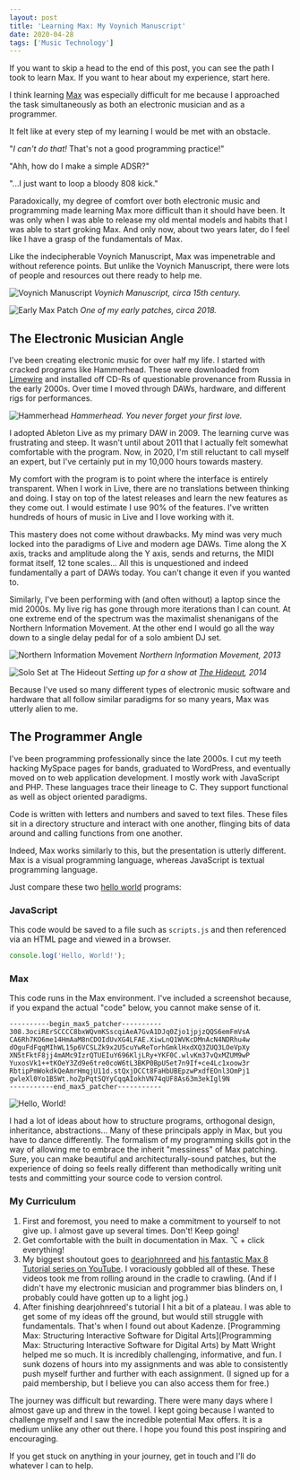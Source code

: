 ```yaml
---
layout: post
title: 'Learning Max: My Voynich Manuscript'
date: 2020-04-28
tags: ['Music Technology']
---
```

If you want to skip a head to the end of this post, you can see the path I took to learn Max. If you want to hear about my experience, start here.
<!--x-->

I think learning [Max](https://cycling74.com) was especially difficult for me because I approached the task simultaneously as both an electronic musician and as a programmer.

It felt like at every step of my learning I would be met with an obstacle.

"*I can't do that!* That's not a good programming practice!"

"Ahh, how do I make a simple ADSR?"

"...I just want to loop a bloody 808 kick."

Paradoxically, my degree of comfort over both electronic music and programming made learning Max more difficult than it should have been. It was only when I was able to release my old mental models and habits that I was able to start groking Max. And only now, about two years later, do I feel like I have a grasp of the fundamentals of Max.

Like the indecipherable Voynich Manuscript, Max was impenetrable and without reference points. But unlike the Voynich Manuscript, there were lots of people and resources out there ready to help me.

![Voynich Manuscript](/assets/images/voynich-manuscript.jpg)
*Voynich Manuscript, circa 15th century.*

![Early Max Patch](/assets/images/nsequencer.png)
*One of my early patches, circa 2018.*

## The Electronic Musician Angle

I've been creating electronic music for over half my life. I started with cracked programs like Hammerhead. These were downloaded from [Limewire](https://en.wikipedia.org/wiki/LimeWire) and installed off CD-Rs of questionable provenance from Russia in the early 2000s. Over time I moved through DAWs, hardware, and different rigs for performances.

![Hammerhead](/assets/images/hammerhead.jpg)
*Hammerhead. You never forget your first love.*

I adopted Ableton Live as my primary DAW in 2009. The learning curve was frustrating and steep. It wasn't until about 2011 that I actually felt somewhat comfortable with the program. Now, in 2020, I'm still reluctant to call myself an expert, but I've certainly put in my 10,000 hours towards mastery.

My comfort with the program is to point where the interface is entirely transparent. When I work in Live, there are no translations between thinking and doing. I stay on top of the latest releases and learn the new features as they come out. I would estimate I use 90% of the features. I've written hundreds of hours of music in Live and I love working with it.

This mastery does not come without drawbacks. My mind was very much locked into the paradigms of Live and modern age DAWs. Time along the X axis, tracks and amplitude along the Y axis, sends and returns, the MIDI format itself, 12 tone scales... All this is unquestioned and indeed fundamentally a part of DAWs today. You can't change it even if you wanted to.

Similarly, I've been performing with (and often without) a laptop since the mid 2000s. My live rig has gone through more iterations than I can count. At one extreme end of the spectrum was the maximalist shenanigans of the Northern Information Movement. At the other end I would go all the way down to a single delay pedal for of a solo ambient DJ set.

![Northern Information Movement](/assets/images/tyler-etters-adam-moore-paul-petrosyan-rakes-end.jpg)
*Northern Information Movement, 2013*

![Solo Set at The Hideout](/assets/images/solo-set-at-the-hideout.jpg)
*Setting up for a show at [The Hideout](https://www.hideoutchicago.com/), 2014*

Because I've used so many different types of electronic music software and hardware that all follow similar paradigms for so many years, Max was utterly alien to me.

## The Programmer Angle

I've been programming professionally since the late 2000s. I cut my teeth hacking MySpace pages for bands, graduated to WordPress, and eventually moved on to web application development. I mostly work with JavaScript and PHP. These languages trace their lineage to C. They support functional as well as object oriented paradigms.

Code is written with letters and numbers and saved to text files. These files sit in a directory structure and interact with one another, flinging bits of data around and calling functions from one another.

Indeed, Max works similarly to this, but the presentation is utterly different. Max is a visual programming language, whereas JavaScript is textual programming language.

Just compare these two [hello world](https://en.wikipedia.org/wiki/%22Hello,_World!%22_program) programs:

### JavaScript

This code would be saved to a file such as `scripts.js` and then referenced via an HTML page and viewed in a browser.

```js
console.log('Hello, World!');
```

### Max
This code runs in the Max environment. I've included a screenshot because, if you expand the actual "code" below, you cannot make sense of it.

```max
----------begin_max5_patcher----------
308.3ociRErSCCCC8bxWQvmKSscqiAeA7GvA1DJq0Zjo1jpjzQQS6emFmVsA
CA6Rh7KO6me14HmAaM8nCDOIdUvXG4LFAE.XiwLnQ1WVKcDMnAcN4NDRhu4w
dOguFdFqqMIhWL15p6VCSLZk9x2U5cuYwReTorhGmklHxdXQ3ZUQ3LOeVpXy
XN5tFktF8jj4mAMc9IzrQTUEIuY696KljLRy+YKF0C.wlvKm37vQxMZUM9wP
YuxosVk1++tKOeY3Zd9e6tre0coW6tL3BKP0BpU5et7n9If+ce4Lc1xoow3r
RbtipPmWokdkQeAmrHmqjU11d.stQxjDCCt8FaHbUBEpzwPxdfEOnl3OmPj1
gwleXl0Yo1B5Wt.hoZpPqtSQYyCqqAIokhVN74qUF8As63m3ekIgl9N
-----------end_max5_patcher-----------
```

![Hello, World!](/assets/images/hello-world.png)

I had a lot of ideas about how to structure programs, orthogonal design, inheritance, abstractions... Many of these principals apply in Max, but you have to dance differently. The formalism of my programming skills got in the way of allowing me to embrace the inherit "messiness" of Max patching. Sure, you can make beautiful and architecturally-sound patches, but the experience of doing so feels really different than methodically writing unit tests and committing your source code to version control.

### My Curriculum

1. First and foremost, you need to make a commitment to yourself to not give up. I almost gave up several times. Don't! Keep going!
2. Get comfortable with the built in documentation in Max. ⌥ + click everything!
3. My biggest shoutout goes to [dearjohnreed](https://www.youtube.com/user/dearjohnreed) and [his fantastic Max 8 Tutorial series on YouTube](https://www.youtube.com/watch?v=TO8cRfKT624&list=PLVIa8UkRzErsL95NoKH0QFaoLVMFqxbnA). I voraciously gobbled all of these. These videos took me from rolling around in the cradle to crawling. (And if I didn't have my electronic musician and programmer bias blinders on, I probably could have gotten up to a light jog.)
3. After finishing dearjohnreed's tutorial I hit a bit of a plateau. I was able to get some of my ideas off the ground, but would still struggle with fundamentals. That's when I found out about Kadenze. [Programming Max: Structuring Interactive Software for Digital Arts](Programming Max: Structuring Interactive Software for Digital Arts) by Matt Wright helped me so much. It is incredibly challenging, informative, and fun. I sunk dozens of hours into my assignments and was able to consistently push myself further and further with each assignment. (I signed up for a paid membership, but I believe you can also access them for free.)

The journey was difficult but rewarding. There were many days where I almost gave up and threw in the towel. I kept going because I wanted to challenge myself and I saw the incredible potential Max offers. It is a medium unlike any other out there. I hope you found this post inspiring and encouraging.

If you get stuck on anything in your journey, get in touch and I'll do whatever I can to help.